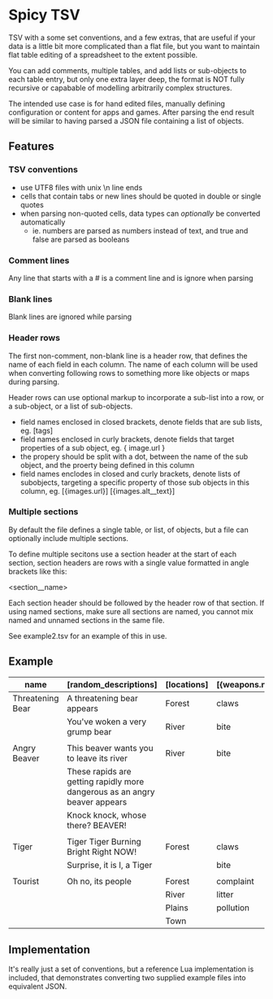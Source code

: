 # Spicy TSV

TSV with a some set conventions, and a few extras, that are useful if your data is a little bit more complicated than a flat file, but you want to maintain flat table editing of a spreadsheet to the extent possible.

You can add comments, multiple tables, and add lists or sub-objects to each table entry, but only one extra layer deep, the format is NOT fully recursive or capabable of modelling arbitrarily complex structures.

The intended use case is for hand edited files, manually defining configuration or content for apps and games. After parsing the end result will be similar to having parsed a JSON file containing a list of objects.

## Features ##

### TSV conventions ###

 * use UTF8 files with unix \n line ends
 * cells that contain tabs or new lines should be quoted in double or single quotes
 * when parsing non-quoted cells, data types can *optionally* be converted automatically
   * ie. numbers are parsed as numbers instead of text, and true and false are parsed as booleans
 
### Comment lines ###

Any line that starts with a # is a comment line and is ignore when parsing

### Blank lines ###

Blank lines are ignored while parsing

### Header rows ###

The first non-comment, non-blank line is a header row, that defines the name of each field in each column. The name of each column will be used when converting following rows to something more like objects or maps during parsing.

Header rows can use optional markup to incorporate a sub-list into a row, or a sub-object, or a list of sub-objects.

 * field names enclosed in closed brackets, denote fields that are sub lists, eg. [tags]
 * field names enclosed in curly brackets, denote fields that target properties of a sub object, eg. { image.url }
  * the propery should be split with a dot, between the name of the sub object, and the proerty being defined in this column
 * field names enclodes in closed and curly brackets, denote lists of subobjects, targeting a specific property of those sub objects in this column, eg. [{images.url}]	[{images.alt__text}]
 
### Multiple sections ###

By default the file defines a single table, or list, of objects, but a file can optionally include multiple sections.

To define multiple secitons use a section header at the start of each section, section headers are rows with a single value formatted in angle brackets like this:

&lt;section__name&gt;

Each section header should be followed by the header row of that section. If using named sections, make sure all sections are named, you cannot mix named and unnamed sections in the same file.

See example2.tsv for an example of this in use.

## Example ##

| name | [random_descriptions] | [locations] | [{weapons.name}] | [{weapons.damage}] |
| ---- | ---- | ---- | ---- | ---- |
|Threatening Bear | A threatening bear appears | Forest | claws | 10 |
| | You've woken a very grump bear | River | bite | 15 |
| | | | | |
| Angry Beaver | This beaver wants you to leave its river | River | bite | 10 |
| | These rapids are getting rapidly more dangerous as an angry beaver appears |  |  |  |
| | Knock knock, whose there? BEAVER! |  |  |  |
| | | | | |
| Tiger | Tiger Tiger Burning Bright Right NOW! | Forest | claws | 10 |
| | Surprise, it is I, a Tiger |  | bite | 15 |
| | | | | |
| Tourist | Oh no, its people | Forest | complaint | 5 |
| |  | River | litter | 25 |
| |  | Plains | pollution | 50 |
| |  | Town |  |  |

## Implementation ##

It's really just a set of conventions, but a reference Lua implementation is included, that demonstrates converting two supplied example files into equivalent JSON.

